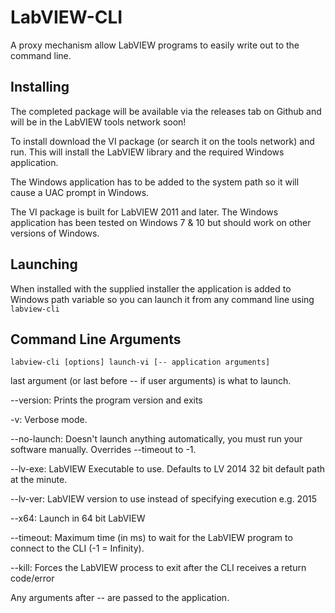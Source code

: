 # LabVIEW-CLI
A proxy mechanism allow LabVIEW programs to easily write out to the command line.

## Installing

The completed package will be available via the releases tab on Github and will be in the LabVIEW tools network soon!

To install download the VI package (or search it on the tools network) and run. This will install the LabVIEW library and the required Windows application.

The Windows application has to be added to the system path so it will cause a UAC prompt in Windows.

The VI package is built for LabVIEW 2011 and later. The Windows application has been tested on Windows 7 & 10 but should work on other versions of Windows.

## Launching

When installed with the supplied installer the application is added to Windows path variable so you can launch it from any command line using `labview-cli`

## Command Line Arguments

`labview-cli [options] launch-vi [-- application arguments]`

last argument (or last before -- if user arguments) is what to launch.

--version: Prints the program version and exits

-v: Verbose mode.

--no-launch: Doesn't launch anything automatically, you must run your software manually. Overrides --timeout to -1.

--lv-exe: LabVIEW Executable to use. Defaults to LV 2014 32 bit default path at the minute.

--lv-ver: LabVIEW version to use instead of specifying execution e.g. 2015

--x64: Launch in 64 bit LabVIEW

--timeout: Maximum time (in ms) to wait for the LabVIEW program to connect to the CLI (-1 = Infinity).

--kill: Forces the LabVIEW process to exit after the CLI receives a return code/error

Any arguments after -- are passed to the application.
